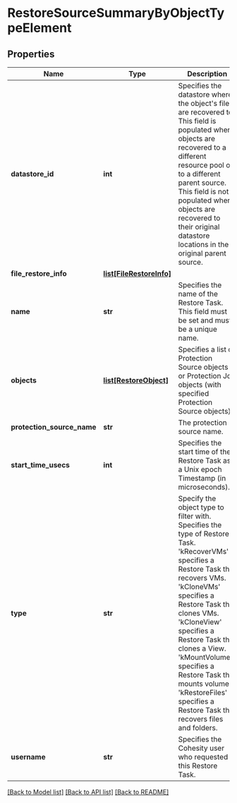 # RestoreSourceSummaryByObjectTypeElement

## Properties
Name | Type | Description | Notes
------------ | ------------- | ------------- | -------------
**datastore_id** | **int** | Specifies the datastore where the object&#39;s files are recovered to. This field is populated when objects are recovered to a different resource pool or to a different parent source. This field is not populated when objects are recovered to their original datastore locations in the original parent source. | [optional] 
**file_restore_info** | [**list[FileRestoreInfo]**](FileRestoreInfo.md) |  | [optional] 
**name** | **str** | Specifies the name of the Restore Task. This field must be set and must be a unique name. | 
**objects** | [**list[RestoreObject]**](RestoreObject.md) | Specifies a list of Protection Source objects or Protection Job objects (with specified Protection Source objects). | [optional] 
**protection_source_name** | **str** | The protection source name. | [optional] 
**start_time_usecs** | **int** | Specifies the start time of the Restore Task as a Unix epoch Timestamp (in microseconds). | [optional] 
**type** | **str** | Specify the object type to filter with. Specifies the type of Restore Task.  &#39;kRecoverVMs&#39; specifies a Restore Task that recovers VMs. &#39;kCloneVMs&#39; specifies a Restore Task that clones VMs. &#39;kCloneView&#39; specifies a Restore Task that clones a View. &#39;kMountVolumes&#39; specifies a Restore Task that mounts volumes. &#39;kRestoreFiles&#39; specifies a Restore Task that recovers files and folders. | [optional] 
**username** | **str** | Specifies the Cohesity user who requested this Restore Task. | [optional] 

[[Back to Model list]](../README.md#documentation-for-models) [[Back to API list]](../README.md#documentation-for-api-endpoints) [[Back to README]](../README.md)


